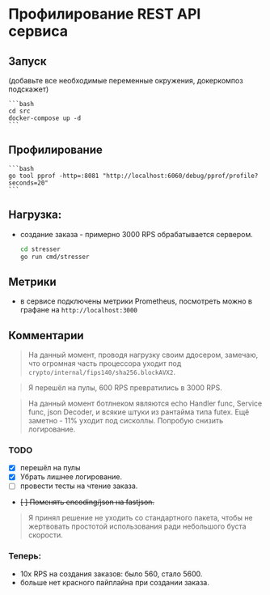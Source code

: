 # Профилирование REST API сервиса

## Запуск

(добавьте все необходимые переменные окружения, докеркомпоз подскажет)

    ```bash
    cd src
    docker-compose up -d
    ``` 

## Профилирование

    ```bash
    go tool pprof -http=:8081 "http://localhost:6060/debug/pprof/profile?seconds=20"
    ```

## Нагрузка:

- создание заказа - примерно 3000 RPS обрабатывается сервером.

    ```bash
    cd stresser
    go run cmd/stresser
    ```




## Метрики

- в сервисе подключены метрики Prometheus, посмотреть можно в графане на `http://localhost:3000`


## Комментарии

> На данный момент, проводя нагрузку своим ддосером, замечаю, что огромная часть процессора уходит под `crypto/internal/fips140/sha256.blockAVX2`.

> Я перешёл на пулы, 600 RPS превратились в 3000 RPS.

> На данный момент ботлнеком являются echo Handler func, Service func, json Decoder, и всякие штуки из рантайма типа futex.
> Ещё заметно - 11% уходит под сисколлы. Попробую снизить логирование.

### TODO

- [X] перешёл на пулы
- [X] Убрать лишнее логирование.
- [ ] провести тесты на чтение заказа.

- ~~[ ] Поменять encoding/json на fastjson.~~

> Я принял решение не уходить 
со стандартного пакета, чтобы не 
жертвовать простотой 
использования ради небольшого буста скорости.

### Теперь:

- 10x RPS на создания заказов: было 560, стало 5600.
- больше нет красного пайплайна при создании заказа.
